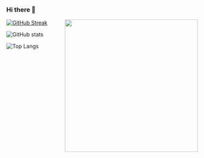 ### Hi there 👾

<p float="right">
  
<!--   ![Removal-337](https://user-images.githubusercontent.com/51106967/119447905-350bda00-bd4e-11eb-871d-13e6fbe957c7.png) -->
  <img src="https://user-images.githubusercontent.com/51106967/119447905-350bda00-bd4e-11eb-871d-13e6fbe957c7.png" align="right" width="350">
  
</p>

<div float="left">
  
  [![GitHub Streak](https://github-readme-streak-stats.herokuapp.com/?user=Ishita-Tiwari&show_icons=true&hide_border=true&&count_private=true&include_all_commits=true&theme=tokyonight)](https://git.io/streak-stats) 

  ![GitHub stats](https://github-readme-stats.vercel.app/api?username=Ishita-Tiwari&show_icons=true&hide_border=true&&count_private=true&include_all_commits=true&theme=tokyonight) 

</div>




![Top Langs](https://github-readme-stats.vercel.app/api/top-langs/?username=Ishita-Tiwari&show_icons=true&hide_border=true&&count_private=true&include_all_commits=true&theme=tokyonight)



<!--
**Ishita-Tiwari/Ishita-Tiwari** is a ✨ _special_ ✨ repository because its `README.md` (this file) appears on your GitHub profile.

Here are some ideas to get you started:

- 🔭 I’m currently working on ...
- 🌱 I’m currently learning ...
- 👯 I’m looking to collaborate on ...
- 🤔 I’m looking for help with ...
- 💬 Ask me about ...
- 📫 How to reach me: ...
- 😄 Pronouns: ...
- ⚡ Fun fact: ...
-->
